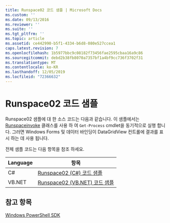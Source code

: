 ```yaml
---
title: Runspace02 코드 샘플 | Microsoft Docs
ms.custom: ''
ms.date: 09/13/2016
ms.reviewer: ''
ms.suite: ''
ms.tgt_pltfrm: ''
ms.topic: article
ms.assetid: ce442990-b5f1-4334-b6d8-080e527ccea1
caps.latest.revision: 7
ms.openlocfilehash: 1b5977bbc9c08182f73456fae2595cbaa16a9c86
ms.sourcegitcommit: debd2b38fb8070a7357bf1a4bf9cc736f3702f31
ms.translationtype: MT
ms.contentlocale: ko-KR
ms.lasthandoff: 12/05/2019
ms.locfileid: "72366632"
---
```

# <a name="runspace02-code-samples"></a>Runspace02 코드 샘플

Runspace02 샘플에 대 한 소스 코드는 다음과 같습니다. 이 샘플에서는 [Runspaceinvoke](/dotnet/api/System.Management.Automation.RunspaceInvoke) 클래스를 사용 하 여 `Get-Process` cmdlet을 동기적으로 실행 합니다. 그러면 Windows Forms 및 데이터 바인딩이 DataGridView 컨트롤에 결과를 표시 하는 데 사용 됩니다.

전체 샘플 코드는 다음 항목을 참조 하세요.

|Language|항목|
|--------------|-----------|
|C#|[Runspace02 (C#) 코드 샘플](./runspace02-csharp-code-sample.md)|
|VB.NET|[Runspace02 (VB.NET) 코드 샘플](./runspace02-vb-net-code-sample.md)|

## <a name="see-also"></a>참고 항목

[Windows PowerShell SDK](../windows-powershell-reference.md)